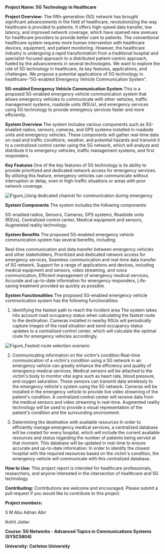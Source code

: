 **Project Name: 5G Technology in Healthcare**



**Project Overview:**
The fifth-generation (5G) network has brought significant advancements in the field of healthcare, revolutionizing the way healthcare is provided to patients. It offers high-speed data transfer, low latency, and improved network coverage, which have opened new avenues for healthcare providers to provide better care to patients. The conventional healthcare system requires more human intervention with healthcare devices, equipment, and patient monitoring. However, the healthcare industry is undergoing a rapid transformation from a traditional hospital and specialist-focused approach to a distributed patient-centric approach, fueled by the advancements in several technologies. We want to explore the role of 5G technology in healthcare, its key features, applications, and challenges. We propose a potential applications of 5G technology in healthcare-"5G-enabled Emergency Vehicle Communication System".



**5G-enabled Emergency Vehicle Communication System**
This is a proposed 5G-enabled emergency vehicle communication system that allows emergency vehicles to communicate with other vehicles, traffic management systems, roadside units (RSUs), and emergency services using 5G technology to provide emergency services faster and more efficiently.



**System Overview**
The system includes various components such as 5G-enabled radios, sensors, cameras, and GPS systems installed in roadside units and emergency vehicles. These components will gather real-time data on road and traffic conditions, weather, and potential hazards and transmit it to a centralized control center using the 5G network, which will analyze and distribute it to emergency vehicles, traffic management systems, and first responders.


**Key Features**
One of the key features of 5G technology is its ability to provide prioritized and dedicated network access for emergency services. By utilizing this feature, emergency vehicles can communicate without interruption or delay, even in high-traffic situations or areas with poor network coverage.


![Figure_Using dedicated channel for communication during emergency](https://user-images.githubusercontent.com/124525225/229621531-26fda01a-0f9b-49f4-a623-5d28dcdc69fc.jpg)


**System Components**
The system includes the following components:

5G-enabled radios,
Sensors,
Cameras,
GPS systems,
Roadside units (RSUs),
Centralized control center,
Medical equipment and sensors,
Augmented reality technology.


**System Benefits**
The proposed 5G-enabled emergency vehicle communication system has several benefits, including:

Real-time communication and data transfer between emergency vehicles and other stakeholders,
Prioritized and dedicated network access for emergency services,
Seamless communication and real-time data transfer of 5G network,
Support for a range of applications and devices, including medical equipment and sensors, video streaming, and voice communication,
Efficient management of emergency medical services,
Accurate and up-to-date information for emergency responders,
Life-saving treatment provided as quickly as possible.


**System Functionalities**
The proposed 5G-enabled emergency vehicle communication system has the following functionalities:

1. Identifying the fastest path to reach the incident area
The system takes into account road occupancy status when calculating the fastest route to the destination. Cameras installed in nearby RSUs will periodically capture images of the road situation and send occupancy status updates to a centralized control center, which will calculate the optimal route for emergency vehicles accordingly.


![Figure_Fastest route selection scenario](https://user-images.githubusercontent.com/124525225/229621606-2dcfb2bb-6858-4d27-a89b-d9672f2410fb.jpg)



2. Communicating information on the victim's condition
Real-time communication of a victim's condition using a 5G network in an emergency vehicle can greatly enhance the efficiency and quality of emergency medical services. Medical sensors will be attached to the victim's body to monitor vital signs such as heart rate, blood pressure, and oxygen saturation. These sensors can transmit data wirelessly to the emergency vehicle's system using the 5G network. Cameras will be installed in the emergency vehicle to provide live video streaming of the patient's condition. A centralized control center will receive data from the medical sensors and video streaming in real-time. Augmented reality technology will be used to provide a visual representation of the patient's condition and the surrounding environment.

3. Determining the destination with available resources
In order to efficiently manage emergency medical services, a centralized database will be created for every hospital, which will include the current available resources and status regarding the number of patients being served at that moment. This database will be updated in real-time to ensure accurate and up-to-date information. In order to identify the closest hospital with the required resources based on the victim's condition, the emergency vehicle will communicate with this centralized database.



**How to Use:**
This project report is intended for healthcare professionals, researchers, and anyone interested in the intersection of healthcare and 5G technology. 

**Contributing:**
Contributions are welcome and encouraged. Please submit a pull request if you would like to contribute to this project.


**Project members:**

S M Abu Adnan Abir

Ikshit Jadav

**Course: 5G Networks - Advanced Topics in Communications Systems (SYSC5804)**

**University: Carleton University**
